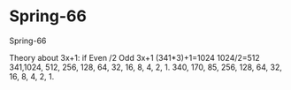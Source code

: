 # Spring-66
Spring-66

Theory about 3x+1:
if Even /2
Odd 3x+1
(341*3)+1=1024
1024/2=512
341,1024, 512, 256, 128, 64, 32, 16, 8, 4, 2, 1.
340, 170, 85, 256, 128, 64, 32, 16, 8, 4, 2, 1.
